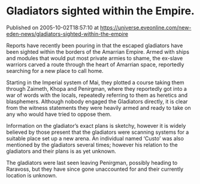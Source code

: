 # Gladiators sighted within the Empire.
Published on 2005-10-02T18:57:10 at https://universe.eveonline.com/new-eden-news/gladiators-sighted-within-the-empire

Reports have recently been pouring in that the escaped gladiators have been sighted within the borders of the Amarrian Empire. Armed with ships and modules that would put most private armies to shame, the ex-slave warriors carved a route through the heart of Amarrian space, reportedly searching for a new place to call home.   
  
Starting in the Imperial system of Mai, they plotted a course taking them through Zaimeth, Khopa and Penirgman, where they reportedly got into a war of words with the locals, repeatedly referring to them as heretics and blasphemers. Although nobody engaged the Gladiators directly, it is clear from the witness statements they were heavily armed and ready to take on any who would have tried to oppose them.   
  
Information on the gladiator’s exact plans is sketchy, however it is widely believed by those present that the gladiators were scanning systems for a suitable place set up a new arena. An individual named ‘Custo’ was also mentioned by the gladiators several times; however his relation to the gladiators and their plans is as yet unknown.   
  
The gladiators were last seen leaving Penirgman, possibly heading to Raravoss, but they have since gone unaccounted for and their currently location is unknown.
